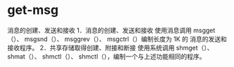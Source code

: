 # get-msg
消息的创建、发送和接收
1．消息的创建、发送和接收
使用消息调用 msgget（）、 msgsnd（）、 msggrev（）、 msgctrl（）编制长度为 1K 的
消息的发送和接收程序。
2．共享存储取得创建、附接和断接
使用系统调用 shmget（）、 shmat（）、 shmctl（）、 shmctl（），编制一个与上述功能相同的程序。
